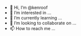 - 👋 Hi, I’m @kenroof
- 👀 I’m interested in ...
- 🌱 I’m currently learning ...
- 💞️ I’m looking to collaborate on ...
- 📫 How to reach me ...

<!---
kenroof/kenroof is a ✨ special ✨ repository because its `README.md` (this file) appears on your GitHub profile.
You can click the Preview link to take a look at your changes.
--->
